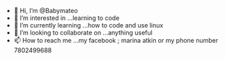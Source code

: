 - 👋 Hi, I’m @Babymateo
- 👀 I’m interested in ...learning to code
- 🌱 I’m currently learning ...how to code and use linux
- 💞️ I’m looking to collaborate on ...anything useful
- 📫 How to reach me ...my facebook ; marina atkin or my phone number 7802499688

<!---
Babymateo/Babymateo is a ✨ special ✨ repository because its `README.md` (this file) appears on your GitHub profile.
You can click the Preview link to take a look at your changes.
--->
